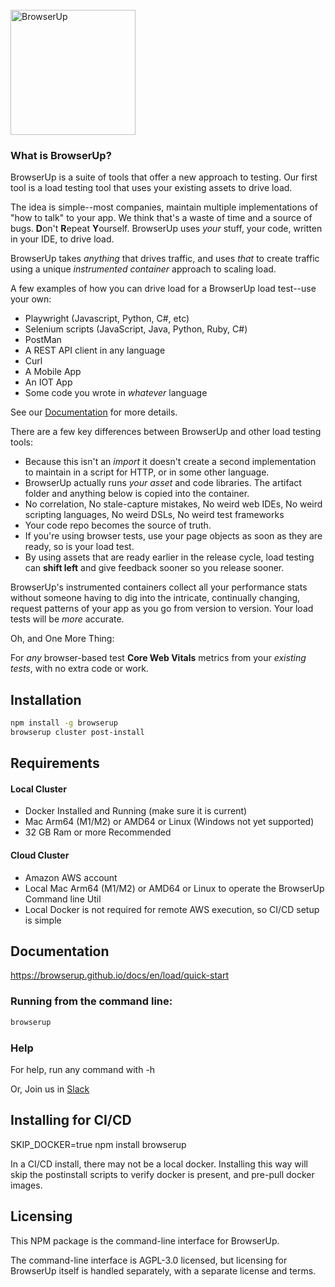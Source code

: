 <img src="https://browserup.com/wp-content/themes/browserup/images/logo-text-475x93.png" alt="BrowserUp" style="width: 200px;  margin-top: 25px;" />

### What is BrowserUp?

BrowserUp is a suite of tools that offer a new approach to testing. Our first tool is 
a load testing tool that uses your existing assets to drive load.

The idea is simple--most companies, maintain multiple implementations of "how to talk" to your app.
We think that's a waste of time and a source of bugs. **D**on't **R**epeat **Y**ourself. 
BrowserUp uses *your* stuff, your code, written in your IDE, to drive load.

BrowserUp takes *anything* that drives traffic, and uses _that_ to create traffic
using a unique *instrumented container* approach to scaling load.

A few examples of how you can drive load for a BrowserUp load test--use your own:
* Playwright (Javascript, Python, C#, etc) 
* Selenium scripts (JavaScript, Java, Python, Ruby, C#)
* PostMan
* A REST API client in any language
* Curl
* A Mobile App
* An IOT App
* Some code you wrote in *whatever* language

See our [Documentation](https://browserup.github.io/docs/en/load/quick-start) for more details.

There are a few key differences between BrowserUp and other load testing tools:

* Because this isn't an _import_ it doesn't create a second implementation to maintain in a script for HTTP, or in some other
language.
* BrowserUp actually runs _your_ *asset* and code libraries. The artifact folder and anything below is copied into the container.
* No correlation, No stale-capture mistakes, No weird web IDEs, No weird scripting languages, 
No weird DSLs, No weird test frameworks
* Your code repo becomes the source of truth.
* If you're using browser tests, use your page objects as soon as they are ready, so is your load test.
* By using assets that are ready earlier in the release cycle, load testing can **shift left** and give feedback sooner so you release sooner. 

BrowserUp's instrumented containers collect all your performance stats without someone having to dig into the intricate, 
continually changing, request patterns of your app as you go from version to version.  Your load tests will be *more* accurate.

Oh, and One More Thing:

For *any* browser-based test **Core Web Vitals** metrics from your *existing tests*, with no extra code or work.


## Installation
```bash
npm install -g browserup
browserup cluster post-install
```

## Requirements

#### Local Cluster
* Docker Installed and Running (make sure it is current)
* Mac Arm64 (M1/M2) or AMD64 or Linux (Windows not yet supported)
* 32 GB Ram or more Recommended
#### Cloud Cluster
* Amazon AWS account
* Local Mac Arm64 (M1/M2) or AMD64 or Linux to operate the BrowserUp Command line Util
* Local Docker is not required for remote AWS execution, so CI/CD setup is simple

## Documentation

https://browserup.github.io/docs/en/load/quick-start

### Running from the command line:

```bash
browserup
```

### Help

For help, run any command with -h

Or,  Join us in [Slack](https://join.slack.com/t/browserup-community/shared_invite/zt-1zddvbu5f-_wZtMuANHgFaz9YstEspLw
)



## Installing for CI/CD

SKIP_DOCKER=true npm install browserup

In a CI/CD install, there may not be a local docker.  Installing this way will skip the postinstall 
scripts to verify docker is present, and pre-pull docker images.


## Licensing

This NPM package is the command-line interface for BrowserUp.

The command-line interface is AGPL-3.0 licensed, but licensing for BrowserUp itself is handled separately, 
with a separate license and terms.
